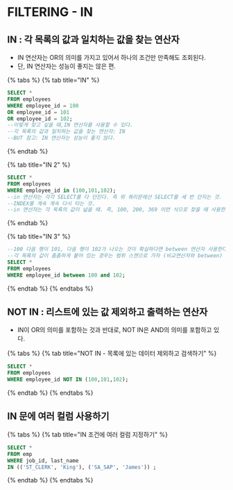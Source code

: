 # FILTERING - IN

## IN : 각 목록의 값과 일치하는 값을 찾는 연산자

* IN 연산자는 OR의 의미를 가지고 있어서 하나의 조건만 만족해도 조회된다. 
* 단, IN 연산자는 성능이 좋지는 않은 편. 

{% tabs %}
{% tab title="IN" %}
```sql
SELECT *
FROM employees 
WHERE employee_id = 100
OR employee_id = 101
OR employee_id = 102;
--이렇게 찾고 싶을 때,IN 연산자를 사용할 수 있다. 
--각 목록의 값과 일치하는 값을 찾는 연산자: IN
--BUT 참고: IN 연산자는 성능이 좋지 않다.
```
{% endtab %}

{% tab title="IN 2" %}
```sql
SELECT *
FROM employees 
WHERE employee_id in (100,101,102);
--in 연산자는 각각 SELECT를 다 던진다. 즉 위 쿼리문에선 SELECT를 세 번 던지는 것.
--INDEX를 계속 계속 다시 타는 것.
--in 연산자는 각 목록의 값이 넓을 때. 즉, 100, 200, 369 이런 식으로 찾을 때 사용한다.
```
{% endtab %}

{% tab title="IN 3" %}
```sql
--100 다음 행이 101, 다음 행이 102가 나오는 것이 확실하다면 between 연산자 사용한다.
--각 목록의 값이 촘촘하게 붙어 있는 경우는 범위 스캔으로 가자 (비교연산자와 between)
SELECT *
FROM employees
WHERE employee_id between 100 and 102;
```
{% endtab %}
{% endtabs %}

## NOT IN : 리스트에 있는 값 제외하고 출력하는 연산자

* IN이 OR의 의미를 포함하는 것과 반대로, NOT IN은 AND의 의미를 포함하고 있다. 

{% tabs %}
{% tab title="NOT IN - 목록에 있는 데이터 제외하고 검색하기" %}
```sql
SELECT *
FROM employees 
WHERE employee_id NOT IN (100,101,102);
```
{% endtab %}
{% endtabs %}

## IN 문에 여러 컬럼 사용하기

{% tabs %}
{% tab title="IN 조건에 여러 컬럼 지정하기" %}
```sql
SELECT * 
FROM emp 
WHERE job_id, last_name 
IN (('ST_CLERK', 'King'), ('SA_SAP', 'James')) ;
```
{% endtab %}
{% endtabs %}

